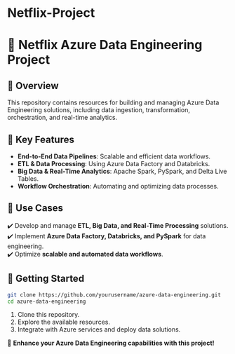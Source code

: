 # Netflix-Project
# 🚀 Netflix Azure Data Engineering Project

## 📌 Overview
This repository contains resources for building and managing Azure Data Engineering solutions, including data ingestion, transformation, orchestration, and real-time analytics.

## 📂 Key Features
- **End-to-End Data Pipelines**: Scalable and efficient data workflows.
- **ETL & Data Processing**: Using Azure Data Factory and Databricks.
- **Big Data & Real-Time Analytics**: Apache Spark, PySpark, and Delta Live Tables.
- **Workflow Orchestration**: Automating and optimizing data processes.

## 🎯 Use Cases
✔️ Develop and manage **ETL, Big Data, and Real-Time Processing** solutions.  
✔️ Implement **Azure Data Factory, Databricks, and PySpark** for data engineering.  
✔️ Optimize **scalable and automated data workflows**.  

## 📌 Getting Started
```sh
git clone https://github.com/yourusername/azure-data-engineering.git
cd azure-data-engineering
```
1. Clone this repository.
2. Explore the available resources.
3. Integrate with Azure services and deploy data solutions.

🚀 **Enhance your Azure Data Engineering capabilities with this project!**

